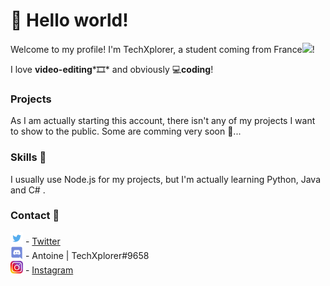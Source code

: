 # 👋 Hello world!

Welcome to my profile! I'm TechXplorer, a student coming from France<img src="https://image.flaticon.com/icons/svg/197/197560.svg" width="13"/>!

I love **video-editing***🎞* and obviously 💻**coding**!

### Projects

As I am actually starting this account, there isn't any of my projects I want to show to the public. Some are comming very soon 👀...

### Skills 🧰

I usually use Node.js for my projects, but I'm actually learning Python, Java and C# .

### Contact 📩

<img src="https://github.com/TechXplorerFR/TechXplorerFR/blob/main/twitter.png" width="20"/> - [Twitter](https://twitter.com/TechXplorerFR)<br>
<img src="https://github.com/TechXplorerFR/TechXplorerFR/blob/main/discord%20logo%20png.png" width="20"/> - Antoine | TechXplorer#9658<br>
<img src="https://github.com/TechXplorerFR/TechXplorerFR/blob/main/insta.png" width="20"/> - [Instagram](https://instagram.com/techxplorerfr)
